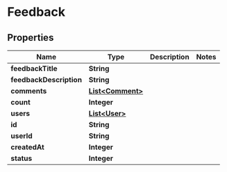 

# Feedback


## Properties

| Name | Type | Description | Notes |
|------------ | ------------- | ------------- | -------------|
|**feedbackTitle** | **String** |  |  |
|**feedbackDescription** | **String** |  |  |
|**comments** | [**List&lt;Comment&gt;**](Comment.md) |  |  |
|**count** | **Integer** |  |  |
|**users** | [**List&lt;User&gt;**](User.md) |  |  |
|**id** | **String** |  |  |
|**userId** | **String** |  |  |
|**createdAt** | **Integer** |  |  |
|**status** | **Integer** |  |  |



